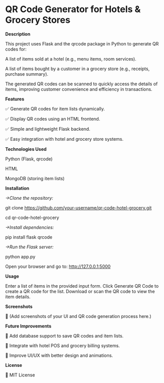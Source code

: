 # QR Code Generator for Hotels & Grocery Stores

**Description**

This project uses Flask and the qrcode package in Python to generate QR codes for:

A list of items sold at a hotel (e.g., menu items, room services).

A list of items bought by a customer in a grocery store (e.g., receipts, purchase summary).

The generated QR codes can be scanned to quickly access the details of items, improving customer convenience and efficiency in transactions.

**Features**

✅ Generate QR codes for item lists dynamically.

✅ Display QR codes using an HTML frontend.

✅ Simple and lightweight Flask backend.

✅ Easy integration with hotel and grocery store systems.

**Technologies Used**

Python (Flask, qrcode)

HTML

MongoDB (storing item lists)

**Installation**

*->Clone the repository:*

git clone https://github.com/your-username/qr-code-hotel-grocery.git

cd qr-code-hotel-grocery

*->Install dependencies:*

pip install flask qrcode

*->Run the Flask server:*

python app.py

Open your browser and go to:
http://127.0.0.1:5000

**Usage**

Enter a list of items in the provided input form.
Click Generate QR Code to create a QR code for the list.
Download or scan the QR code to view the item details.

**Screenshots**

📌 (Add screenshots of your UI and QR code generation process here.)

**Future Improvements**

🔹 Add database support to save QR codes and item lists.

🔹 Integrate with hotel POS and grocery billing systems.

🔹 Improve UI/UX with better design and animations.

**License**

📜 MIT License

